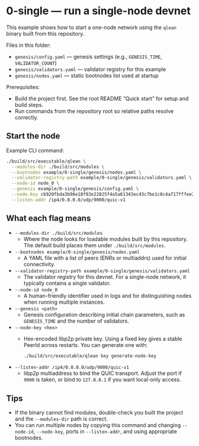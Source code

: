 # 0-single — run a single-node devnet

This example shows how to start a one-node network using the `qlean` binary built from this repository.

Files in this folder:
- `genesis/config.yaml` — genesis settings (e.g., `GENESIS_TIME`, `VALIDATOR_COUNT`)
- `genesis/validators.yaml` — validator registry for this example
- `genesis/nodes.yaml` — static bootnodes list used at startup

Prerequisites:
- Build the project first. See the root README “Quick start” for setup and build steps.
- Run commands from the repository root so relative paths resolve correctly.

## Start the node

Example CLI command:

```zsh
./build/src/executable/qlean \
  --modules-dir ./build/src/modules \
  --bootnodes example/0-single/genesis/nodes.yaml \
  --validator-registry-path example/0-single/genesis/validators.yaml \
  --node-id node_0 \
  --genesis example/0-single/genesis/config.yaml \
  --node-key cb920fbda3b96e18f03e22825f4a5a61343ec43c7be1c8c4a717fffee2f4c4ce \
  --listen-addr /ip4/0.0.0.0/udp/9000/quic-v1
```

## What each flag means

- `--modules-dir ./build/src/modules`
  - Where the node looks for loadable modules built by this repository. The default build places them under `./build/src/modules`.
- `--bootnodes example/0-single/genesis/nodes.yaml`
  - A YAML file with a list of peers (ENRs or multiaddrs) used for initial connectivity.
- `--validator-registry-path example/0-single/genesis/validators.yaml`
  - The validator registry for this devnet. For a single-node network, it typically contains a single validator.
- `--node-id node_0`
  - A human-friendly identifier used in logs and for distinguishing nodes when running multiple instances.
- `--genesis <path>`
  - Genesis configuration describing initial chain parameters, such as `GENESIS_TIME` and the number of validators.
- `--node-key <hex>`
  - Hex-encoded libp2p private key. Using a fixed key gives a stable PeerId across restarts. You can generate one with:
    
    ```zsh
    ./build/src/executable/qlean key generate-node-key
    ```
- `--listen-addr /ip4/0.0.0.0/udp/9000/quic-v1`
  - libp2p multiaddress to bind the QUIC transport. Adjust the port if `9000` is taken, or bind to `127.0.0.1` if you want local-only access.

## Tips

- If the binary cannot find modules, double-check you built the project and the `--modules-dir` path is correct.
- You can run multiple nodes by copying this command and changing `--node-id`, `--node-key`, ports in `--listen-addr`, and using appropriate bootnodes.

